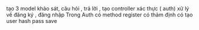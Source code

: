 tạo 3 model khảo sát, câu hỏi , trả lời ,
tạo controller xác thực ( auth) xử lý về đăng ký , đăng nhập 
Trong Auth có 
 method
   register
   có thảm định 
   có tạo user 
   hash pass
   save
